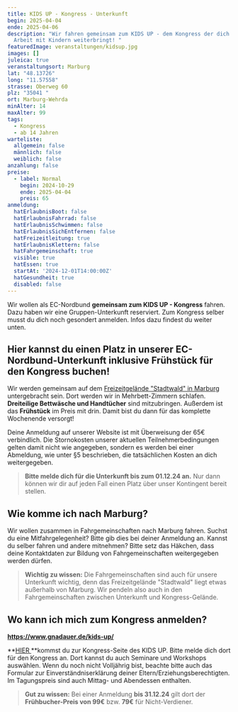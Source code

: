 ```yaml
---
title: KIDS UP - Kongress - Unterkunft
begin: 2025-04-04
ende: 2025-04-06
description: "Wir fahren gemeinsam zum KIDS UP - dem Kongress der dich und deine
  Arbeit mit Kindern weiterbringt! "
featuredImage: veranstaltungen/kidsup.jpg
images: []
juleica: true
veranstaltungsort: Marburg
lat: "48.13726"
long: "11.57558"
strasse: Oberweg 60
plz: "35041 "
ort: Marburg-Wehrda
minAlter: 14
maxAlter: 99
tags:
  - Kongress
  - ab 14 Jahren
warteliste:
  allgemein: false
  männlich: false
  weiblich: false
anzahlung: false
preise:
  - label: Normal
    begin: 2024-10-29
    ende: 2025-04-04
    preis: 65
anmeldung:
  hatErlaubnisBoot: false
  hatErlaubnisFahrrad: false
  hatErlaubnisSchwimmen: false
  hatErlaubnisSichEntfernen: false
  hatFreizeitleitung: true
  hatErlaubnisKlettern: false
  hatFahrgemeinschaft: true
  visible: true
  hatEssen: true
  startAt: '2024-12-01T14:00:00Z'
  hatGesundheit: true
  disabled: false
---
```

Wir wollen als EC-Nordbund **gemeinsam zum KIDS UP - Kongress** fahren. Dazu haben wir eine Gruppen-Unterkunft reserviert. Zum Kongress selber musst du dich noch gesondert anmelden. Infos dazu findest du weiter unten.

## Hier kannst du einen Platz in unserer EC-Nordbund-Unterkunft inklusive Frühstück für den Kongress buchen!

Wir werden gemeinsam auf dem [Freizeitgelände "Stadtwald" in Marburg](www.hausderjugend-marburg.de/freizeitgelaende-stadtwald/) untergebracht sein. Dort werden wir in Mehrbett-Zimmern schlafen. **Dreiteilige Bettwäsche und Handtücher** sind mitzubringen. Außerdem ist das **Frühstück** im Preis mit drin. Damit bist du dann für das komplette Wochenende versorgt!

Deine Anmeldung auf unserer Website ist mit Überweisung der 65€ verbindlich. Die Stornokosten unserer aktuellen Teilnehmerbedingungen gelten damit nicht wie angegeben, sondern es werden bei einer Abmeldung, wie unter §5 beschrieben, die tatsächlichen Kosten an dich weitergegeben.

> **Bitte melde dich für die Unterkunft bis zum 01.12.24 an.** Nur dann können wir dir auf jeden Fall einen Platz über unser Kontingent bereit stellen. 

## Wie komme ich nach Marburg?

Wir wollen zusammen in Fahrgemeinschaften nach Marburg fahren. Suchst du eine Mitfahrgelegenheit? Bitte gib dies bei deiner Anmeldung an. Kannst du selber fahren und andere mitnehmen? Bitte setz das Häkchen, dass deine Kontaktdaten zur Bildung von Fahrgemeinschaften weitergegeben werden dürfen.

> **Wichtig zu wissen:** Die Fahrgemeinschaften sind auch für unsere Unterkunft wichtig, denn das Freizeitgelände "Stadtwald" liegt etwas außerhalb von Marburg. Wir pendeln also auch in den Fahrgemeinschaften zwischen Unterkunft und Kongress-Gelände.

## Wo kann ich mich zum Kongress anmelden?

**https://www.gnadauer.de/kids-up/**

**[HIER ](https://www.gnadauer.de/kids-up/)**kommst du zur Kongress-Seite des KIDS UP. Bitte melde dich dort für den Kongress an. Dort kannst du auch Seminare und Workshops auswählen. Wenn du noch nicht Volljährig bist, beachte bitte auch das Formular zur Einverständniserklärung deiner Eltern/Erziehungsberechtigten. Im Tagungspreis sind auch Mittag- und Abendessen enthalten.

> **Gut zu wissen:** Bei einer Anmeldung **bis 31.12.24** gilt dort der **Frühbucher-Preis von 99€** bzw. **79€** für Nicht-Verdiener.
